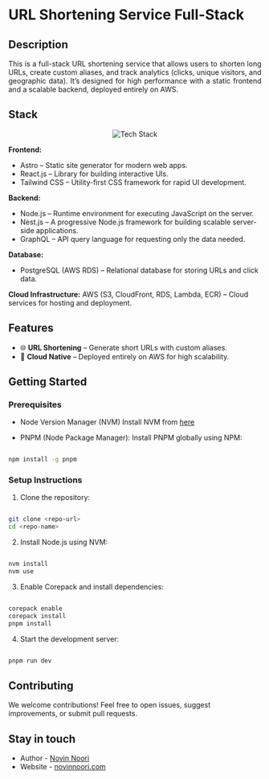 # URL Shortening Service Full-Stack

## Description

<p align="justify"> This is a full-stack URL shortening service that allows users to shorten long URLs, create custom aliases, and track analytics (clicks, unique visitors, and geographic data). It’s designed for high performance with a static frontend and a scalable backend, deployed entirely on AWS. </p>

## Stack

<div align="center"> <img src="https://skillicons.dev/icons?i=react,astro,nestjs,graphql,tailwind,aws,postgres,githubactions" alt="Tech Stack" /> </div>

**Frontend:**

- Astro – Static site generator for modern web apps.
- React.js – Library for building interactive UIs.
- Tailwind CSS – Utility-first CSS framework for rapid UI development.

**Backend:**

- Node.js – Runtime environment for executing JavaScript on the server.
- Nest.js – A progressive Node.js framework for building scalable server-side applications.
- GraphQL – API query language for requesting only the data needed.

**Database:**
- PostgreSQL (AWS RDS) – Relational database for storing URLs and click data.

**Cloud Infrastructure:**
AWS (S3, CloudFront, RDS, Lambda, ECR) – Cloud services for hosting and deployment.

## Features

- 🌐 **URL Shortening** – Generate short URLs with custom aliases.
- 🚀 **Cloud Native** – Deployed entirely on AWS for high scalability.

## Getting Started

### Prerequisites

- Node Version Manager (NVM)
Install NVM from [here](https://github.com/nvm-sh/nvm?tab=readme-ov-file#installing-and-updating)

- PNPM (Node Package Manager):
Install PNPM globally using NPM:
```bash

npm install -g pnpm

```

### Setup Instructions

1. Clone the repository:

```bash

git clone <repo-url>
cd <repo-name>

```

2. Install Node.js using NVM:

```bash

nvm install
nvm use

```

3. Enable Corepack and install dependencies:

```bash

corepack enable
corepack install
pnpm install

```

4. Start the development server:

```bash

pnpm run dev

```

## Contributing

We welcome contributions! Feel free to open issues, suggest improvements, or submit pull requests.

## Stay in touch

- Author - [Novin Noori](linkedin.com/in/novin-noori)
- Website - [novinnoori.com](https://novinnoori.com)
